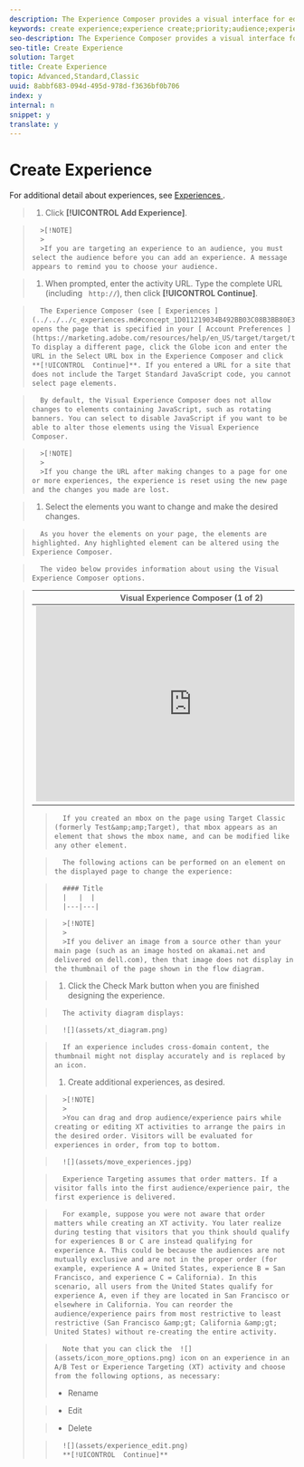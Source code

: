 ```yaml
---
description: The Experience Composer provides a visual interface for editing the experiences on your page.
keywords: create experience;experience create;priority;audience;experience;visual experience composer
seo-description: The Experience Composer provides a visual interface for editing the experiences on your page.
seo-title: Create Experience
solution: Target
title: Create Experience
topic: Advanced,Standard,Classic
uuid: 8abbf683-094d-495d-978d-f3636bf0b706
index: y
internal: n
snippet: y
translate: y
---
```


# Create Experience

For additional detail about experiences, see [ Experiences ](../../../c_experiences.md#concept_A2E10F6AFB3D4AEAB6951EE14688848D). 

>1. Click **[!UICONTROL  Add Experience]**.


>       >[!NOTE]
>       >
>       >If you are targeting an experience to an audience, you must select the audience before you can add an experience. A message appears to remind you to choose your audience.

>1. When prompted, enter the activity URL. Type the complete URL (including ` http://`), then click **[!UICONTROL  Continue]**.

>       The Experience Composer (see [ Experiences ](../../../c_experiences.md#concept_1D011219034B492BB03C08B3BB80E3F0)) opens the page that is specified in your [ Account Preferences ](https://marketing.adobe.com/resources/help/en_US/target/target/t_account_preferences.html). To display a different page, click the Globe icon and enter the URL in the Select URL box in the Experience Composer and click **[!UICONTROL  Continue]**. If you entered a URL for a site that does not include the Target Standard JavaScript code, you cannot select page elements. 

>       By default, the Visual Experience Composer does not allow changes to elements containing JavaScript, such as rotating banners. You can select to disable JavaScript if you want to be able to alter those elements using the Visual Experience Composer. 


>       >[!NOTE]
>       >
>       >If you change the URL after making changes to a page for one or more experiences, the experience is reset using the new page and the changes you made are lost.

>1. Select the elements you want to change and make the desired changes.

>       As you hover the elements on your page, the elements are highlighted. Any highlighted element can be altered using the Experience Composer. 

>       The video below provides information about using the Visual Experience Composer options. 



>    <table id="table_A3A70CC0C9F54131BB9F098B4DA8C9D6"> 
 <thead> 
  <tr> 
   <th class="entry" colspan="2"> Visual Experience Composer (1 of 2) </th> 
   <th colname="col3" class="entry"> 7:17 </th> 
  </tr> 
 </thead>
 <tbody> 
  <tr> 
   <td colspan="2"> 
    <div width="550" class="video-iframe"> 
     <iframe src="https://www.youtube.com/embed/2KUDgu6Mscg/" frameborder="0" webkitallowfullscreen="true" mozallowfullscreen="true" oallowfullscreen="true" msallowfullscreen="true" allowfullscreen="allowfullscreen" scrolling="no" width="550" height="345">https://www.youtube.com/embed/2KUDgu6Mscg/</iframe>
    </div> </td> 
   <td colname="col3"> <p> 
     <ul id="ul_FF4FEC7BC7A34461BAA54FBE18A8E63B"> 
      <li id="li_7D6D4CB2E771430F84D2B658F8611532">Change the content of a page </li> 
      <li id="li_745F20CC95DF4BE48173991CB42EC50A">Change the layout of a page </li> 
     </ul> </p> </td> 
  </tr> 
 </tbody> 
</table>

>       If you created an mbox on the page using Target Classic (formerly Test&amp;amp;Target), that mbox appears as an element that shows the mbox name, and can be modified like any other element. 

>       The following actions can be performed on an element on the displayed page to change the experience: 



>       #### Title
>       |   |  |
>       |---|---|


>       >[!NOTE]
>       >
>       >If you deliver an image from a source other than your main page (such as an image hosted on akamai.net and delivered on dell.com), then that image does not display in the thumbnail of the page shown in the flow diagram.

>1. Click the Check Mark button when you are finished designing the experience.

>       The activity diagram displays: 

>       ![](assets/xt_diagram.png) 

>       If an experience includes cross-domain content, the thumbnail might not display accurately and is replaced by an icon. 
>1. Create additional experiences, as desired.


>       >[!NOTE]
>       >
>       >You can drag and drop audience/experience pairs while creating or editing XT activities to arrange the pairs in the desired order. Visitors will be evaluated for experiences in order, from top to bottom.


>       ![](assets/move_experiences.jpg) 

>       Experience Targeting assumes that order matters. If a visitor falls into the first audience/experience pair, the first experience is delivered. 

>       For example, suppose you were not aware that order matters while creating an XT activity. You later realize during testing that visitors that you think should qualify for experiences B or C are instead qualifying for experience A. This could be because the audiences are not mutually exclusive and are not in the proper order (for example, experience A = United States, experience B = San Francisco, and experience C = California). In this scenario, all users from the United States qualify for experience A, even if they are located in San Francisco or elsewhere in California. You can reorder the audience/experience pairs from most restrictive to least restrictive (San Francisco &amp;gt; California &amp;gt; United States) without re-creating the entire activity. 

>       Note that you can click the  ![](assets/icon_more_options.png) icon on an experience in an A/B Test or Experience Targeting (XT) activity and choose from the following options, as necessary: 
>    
>    * Rename 

>    * Edit 

>    * Delete 

>       ![](assets/experience_edit.png) 
>       **[!UICONTROL  Continue]**